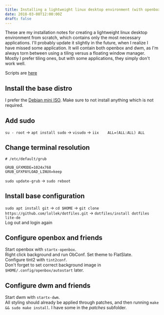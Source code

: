 ```yaml
---
title: Installing a lightweight linux desktop environment (with openbox and dwm)
date: 2018-03-08T12:00:00Z
draft: false
---
```

These are my installation notes for creating a lightweight linux desktop environment from scratch, which contains only the most necessary applications. I'll probably update it slightly in the future, when I realize I have missed some application. It will contain both openbox and dwm, as I'm always torn between using a tiling versus a floating window manager. Mostly I prefer tiling ones, but with some applications, they simply don't work well.

Scripts are [here](https://github.com/lollek/dotfiles/tree/master/lite-de)  

## Install the base distro
I prefer the [Debian mini ISO](https://www.debian.org/CD/netinst/). Make sure to not install anything which is not required.  

## Add sudo
`su - root` -> `apt install sudo` -> `visudo` -> `iix    ALL=(ALL:ALL) ALL`

## Change terminal resolution
```
# /etc/default/grub

GRUB_GFXMODE=1024x768
GRUB_GFXPAYLOAD_LINUX=keep
```
`sudo update-grub` -> `sudo reboot`

## Install base configuration
`sudo apt install git` -> `cd $HOME` -> `git clone https://github.com/lollek/dotfiles.git` -> `dotfiles/install dotfiles lite-de`  
Log out and login again

##  Configure openbox and friends
Start openbox with `startx-openbox`.  
Right click background and run ObConf. Set theme to FlatSlate.  
Configure tint2 with `tint2conf`.  
Don't forget to set correct background image in `$HOME/.config/openbox/autostart` later.  

## Configure dwm and friends
Start dwm with `startx-dwm`.  
All styling should already be applied through patches, and then running `make && sudo make install`. I have some in the *patches* subfolder.  


